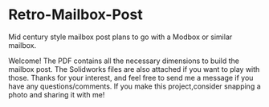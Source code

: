 # Retro-Mailbox-Post
Mid century style mailbox post plans to go with a Modbox or similar mailbox.

Welcome! The PDF contains all the necessary dimensions to build the mailbox post. The Solidworks files are also attached if you want to play with those. Thanks for your interest, and feel free to send  me a message if you have any questions/comments. If you make this project,consider snapping a photo and sharing it with me!
